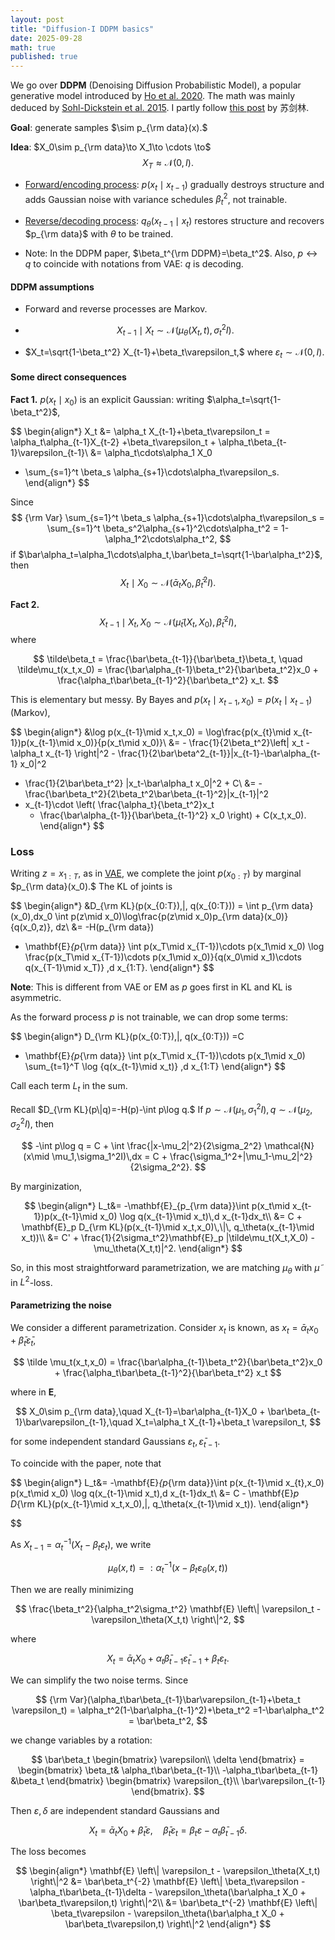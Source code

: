```yaml
---
layout: post
title: "Diffusion-I DDPM basics"
date: 2025-09-28
math: true
published: true
---
```


We go over **DDPM** (Denoising Diffusion Probabilistic Model), a popular generative model introduced by [Ho et al. 2020](https://arxiv.org/abs/2006.11239). The math was mainly deduced by [Sohl-Dickstein et al. 2015](https://arxiv.org/abs/1503.03585). I partly follow [this post](https://spaces.ac.cn/archives/9119) by 苏剑林.


**Goal**: generate samples $\sim p_{\rm data}(x).$

**Idea**: $X_0\sim p_{\rm data}\to X_1\to \cdots \to$ $$X_T\approx \mathcal{N}(0,I).$$ 

- <u>Forward/encoding process</u>: $p(x_t\mid x_{t-1})$ gradually destroys structure and adds Gaussian noise with variance schedules $\beta_t^2$, not trainable.

- <u>Reverse/decoding process</u>: $q_\theta(x_{t-1}\mid x_t)$ restores structure and recovers $p_{\rm data}$ with $\theta$ to be trained.


- Note: In the DDPM paper, $\beta_t^{\rm DDPM}=\beta_t^2$. Also, $p\leftrightarrow q$ to coincide with notations from VAE: $q$ is decoding.

#### DDPM assumptions 

- Forward and reverse processes are Markov.

- $$X_{t-1} \mid X_t \sim \mathcal{N}(\mu_\theta(X_t,t), \sigma_t^2I).$$

- $X_t=\sqrt{1-\beta_t^2} X_{t-1}+\beta_t\varepsilon_t,$ where $\varepsilon_t\sim \mathcal{N}(0,I).$ 

#### Some direct consequences
**Fact 1.** 
$p(x_t\mid x_0)$ is an explicit Gaussian: writing $\alpha_t=\sqrt{1-\beta_t^2}$,

$$
\begin{align*}
X_t &= \alpha_t X_{t-1}+\beta_t\varepsilon_t 
= \alpha_t\alpha_{t-1}X_{t-2} +\beta_t\varepsilon_t  + \alpha_t\beta_{t-1}\varepsilon_{t-1}\\ 
&= \alpha_t\cdots\alpha_1 X_0 
+ \sum_{s=1}^t \beta_s \alpha_{s+1}\cdots\alpha_t\varepsilon_s.
\end{align*}
$$

Since 
$$
{\rm Var} \sum_{s=1}^t \beta_s \alpha_{s+1}\cdots\alpha_t\varepsilon_s
= \sum_{s=1}^t \beta_s^2\alpha_{s+1}^2\cdots\alpha_t^2
= 1-\alpha_1^2\cdots\alpha_t^2,
$$
if $\bar\alpha_t=\alpha_1\cdots\alpha_t,\bar\beta_t=\sqrt{1-\bar\alpha_t^2}$, then 
$$
X_t \mid X_0 \sim \mathcal{N}(\bar\alpha_t X_0, \bar\beta_t^2 I).
$$

**Fact 2.**  $$X_{t-1}\mid X_t,X_0\sim \mathcal{N}(\tilde\mu_t(X_t,X_0),\tilde\beta_t^2 I),$$ 
where

$$
\tilde\beta_t = \frac{\bar\beta_{t-1}}{\bar\beta_t}\beta_t,
\quad 
\tilde\mu_t(x_t,x_0) = \frac{\bar\alpha_{t-1}\beta_t^2}{\bar\beta_t^2}x_0 + \frac{\alpha_t\bar\beta_{t-1}^2}{\bar\beta_t^2} x_t.
$$


This is elementary but messy. By Bayes and $p(x_t\mid x_{t-1},x_0)=p(x_t\mid x_{t-1})$ (Markov),

$$
\begin{align*}
&\log p(x_{t-1}\mid x_t,x_0) 
= \log\frac{p(x_{t}\mid x_{t-1})p(x_{t-1}\mid x_0)}{p(x_t\mid x_0)}\\ 
&= - \frac{1}{2\beta_t^2}\left|
    x_t - \alpha_t x_{t-1}
\right|^2 - \frac{1}{2\bar\beta^2_{t-1}}|x_{t-1}-\bar\alpha_{t-1} x_0|^2
+ \frac{1}{2\bar\beta_t^2} |x_t-\bar\alpha_t x_0|^2 + C\\ 
&= - \frac{\bar\beta_t^2}{2\beta_t^2\bar\beta_{t-1}^2}|x_{t-1}|^2
+ x_{t-1}\cdot \left(
    \frac{\alpha_t}{\beta_t^2}x_t 
    + \frac{\bar\alpha_{t-1}}{\bar\beta_{t-1}^2} x_0
\right) + C(x_t,x_0).
\end{align*}
$$


### Loss

Writing $z=x_{1:T},$ as in [VAE](https://ziluma.github.io/2025/09/25/VAE1.html),
we complete the joint $p(x_{0:T})$ by marginal $p_{\rm data}(x_0).$
The KL of joints is

$$
\begin{align*}
&D_{\rm KL}(p(x_{0:T})\,\|\, q(x_{0:T}))
= \int p_{\rm data}(x_0)\,dx_0
\int p(z\mid x_0)\log\frac{p(z\mid x_0)p_{\rm data}(x_0)}{q(x_0,z)}\, dz\\ 
&= -H(p_{\rm data})
+ \mathbf{E}_{p_{\rm data}} \int p(x_T\mid x_{T-1})\cdots p(x_1\mid x_0)
\log \frac{p(x_T\mid x_{T-1})\cdots p(x_1\mid x_0)}{q(x_0\mid x_1)\cdots q(x_{T-1}\mid x_T)}
\,d x_{1:T}.
\end{align*}
$$

**Note**: This is different from VAE or EM as $p$ goes first in KL and KL is asymmetric. 

As the forward process $p$ is not trainable, we can drop some terms:

$$
\begin{align*}
D_{\rm KL}(p(x_{0:T})\,\|\, q(x_{0:T}))
=C
- \mathbf{E}_{p_{\rm data}} \int p(x_T\mid x_{T-1})\cdots p(x_1\mid x_0)
    \sum_{t=1}^T \log {q(x_{t-1}\mid x_t)}
\,d x_{1:T}
\end{align*}
$$

Call each term $L_t$ in the sum. 

Recall $D_{\rm KL}(p\|q)=-H(p)-\int p\log q.$
If $p\sim \mathcal{N}(\mu_1,\sigma_1^2I),q\sim \mathcal{N}(\mu_2,\sigma_2^2I)$, then

$$
-\int p\log q = C + \int \frac{|x-\mu_2|^2}{2\sigma_2^2} \mathcal{N}(x\mid \mu_1,\sigma_1^2I)\,dx = C + \frac{\sigma_1^2+|\mu_1-\mu_2|^2}{2\sigma_2^2}.
$$

By marginization,

$$
\begin{align*}
L_t&= -\mathbf{E}_{p_{\rm data}}\int p(x_t\mid x_{t-1})p(x_{t-1}\mid x_0) \log q(x_{t-1}\mid x_t)\,d x_{t-1}dx_t\\ 
&= C +  \mathbf{E}_p D_{\rm KL}(p(x_{t-1}\mid x_t,x_0)\,\|\, q_\theta(x_{t-1}\mid x_t))\\ 
&= C' + \frac{1}{2\sigma_t^2}\mathbf{E}_p |\tilde\mu_t(X_t,X_0) - \mu_\theta(X_t,t)|^2.
\end{align*}
$$

So, in this most straightforward parametrization, we are matching $\mu_\theta$ with $\tilde\mu$ in $L^2$-loss.


#### Parametrizing the noise

We consider a different parametrization.
Consider $x_t$ is known, as $x_t=\bar\alpha_t x_0 + \bar\beta_t\bar\varepsilon_t,$

$$
\tilde \mu_t(x_t,x_0) = \frac{\bar\alpha_{t-1}\beta_t^2}{\bar\beta_t^2}x_0 + \frac{\alpha_t\bar\beta_{t-1}^2}{\bar\beta_t^2} x_t
$$

where in $\mathbf{E}$,

$$
X_0\sim p_{\rm data},\quad X_{t-1}=\bar\alpha_{t-1}X_0 + \bar\beta_{t-1}\bar\varepsilon_{t-1},\quad 
X_t=\alpha_t X_{t-1}+\beta_t \varepsilon_t,
$$

for some independent standard Gaussians $\varepsilon_t,\bar\varepsilon_{t-1}.$

To coincide with the paper, note that

$$
\begin{align*}
L_t&= -\mathbf{E}_{p_{\rm data}}\int p(x_{t-1}\mid x_{t},x_0) p(x_t\mid x_0) \log q(x_{t-1}\mid x_t)\,d x_{t-1}dx_t\\ 
&= C - \mathbf{E}_p D_{\rm KL}(p(x_{t-1}\mid x_t,x_0)\,\|\, q_\theta(x_{t-1}\mid x_t)).
\end{align*}

$$

As $X_{t-1}=\alpha_t^{-1}(X_t-\beta_t\varepsilon_t)$, we write

$$
    \mu_\theta(x,t) =: \alpha_t^{-1}(x- \beta_t\varepsilon_\theta(x,t))
$$

Then we are really minimizing

$$
\frac{\beta_t^2}{\alpha_t^2\sigma_t^2} \mathbf{E}
\left\|
    \varepsilon_t - \varepsilon_\theta(X_t,t)
\right\|^2,
$$

where

$$
X_t = \bar\alpha_{t}X_0 + \alpha_t\bar\beta_{t-1}\bar\varepsilon_{t-1}+\beta_t \varepsilon_t.
$$

We can simplify the two noise terms. Since

$$
{\rm Var}(\alpha_t\bar\beta_{t-1}\bar\varepsilon_{t-1}+\beta_t \varepsilon_t) = \alpha_t^2(1-\bar\alpha_{t-1}^2)+\beta_t^2
=1-\bar\alpha_t^2 = \bar\beta_t^2,
$$

we change variables by a rotation:

$$
\bar\beta_t 
\begin{bmatrix}
\varepsilon\\
\delta
\end{bmatrix}
= \begin{bmatrix}
\beta_t& \alpha_t\bar\beta_{t-1}\\
-\alpha_t\bar\beta_{t-1} &\beta_t
\end{bmatrix}
\begin{bmatrix}
\varepsilon_{t}\\
\bar\varepsilon_{t-1}
\end{bmatrix}.
$$

Then $\varepsilon,\delta$ are independent standard Gaussians and 

$$
X_t=\bar\alpha_t X_0 + \bar\beta_t\varepsilon,\quad 
\bar\beta_t\varepsilon_t = \beta_t\varepsilon - \alpha_t\bar\beta_{t-1}\delta.
$$

The loss becomes

$$
\begin{align*}
\mathbf{E}
\left\|
    \varepsilon_t - \varepsilon_\theta(X_t,t)
\right\|^2
&=
\bar\beta_t^{-2} \mathbf{E}
\left\|
    \beta_t\varepsilon - \alpha_t\bar\beta_{t-1}\delta 
    - \varepsilon_\theta(\bar\alpha_t X_0 + \bar\beta_t\varepsilon,t)
\right\|^2\\
&= \bar\beta_t^{-2} \mathbf{E}
\left\|
    \beta_t\varepsilon  
    - \varepsilon_\theta(\bar\alpha_t X_0 + \bar\beta_t\varepsilon,t)
\right\|^2
\end{align*}
$$